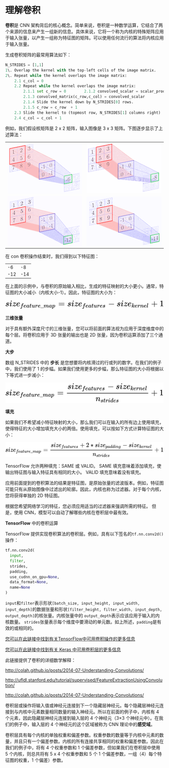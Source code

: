 # 理解卷积

**卷积**是 CNN 架构背后的核心概念。简单来说，卷积是一种数学运算，它结合了两个来源的信息来产生一组新的信息。具体来说，它将一个称为内核的特殊矩阵应用于输入张量，以产生一组称为特征图的矩阵。可以使用任何流行的算法将内核应用于输入张量。

生成卷积矩阵的最常用算法如下：

```py
N_STRIDES = [1,1]
1\. Overlap the kernel with the top-left cells of the image matrix.
2\. Repeat while the kernel overlaps the image matrix:
    2.1 c_col = 0
    2.2 Repeat while the kernel overlaps the image matrix:
        2.1.1 set c_row = 0        2.1.2 convolved_scalar = scalar_prod(kernel, overlapped cells)
        2.1.3 convolved_matrix(c_row,c_col) = convolved_scalar
        2.1.4 Slide the kernel down by N_STRIDES[0] rows.
        2.1.5 c_row = c_row  + 1
    2.3 Slide the kernel to (topmost row, N_STRIDES[1] columns right)
    2.4 c_col = c_col + 1
```

例如，我们假设核矩阵是 2 x 2 矩阵，输入图像是 3 x 3 矩阵。下图逐步显示了上述算法：

| | |
| --- | --- |
| ![](img/12748d18-c1b3-49c4-8376-208a077c6116.png) | ![](img/27bc51c5-60bc-4cd0-b030-7253ca8072f6.png) |
| ![](img/1f39630a-7dcf-4fd2-8f38-e5cc1123125c.png) | ![](img/d613bdcd-7ecd-425d-9941-003500a98adf.png) |

在 con 卷积操作结束时，我们得到以下特征图：

| | |
| --- | --- |
| -6 | -8 |
| -12 | -14 |

在上面的示例中，与卷积的原始输入相比，生成的特征映射的大小更小。通常，特征图的大小减小（内核大小-1）。因此，特征图的大小为：

![](img/0bc241d0-3c55-481f-8687-fb8da66ffa09.png)

**三维张量**

对于具有额外深度尺寸的三维张量，您可以将前面的算法视为应用于深度维度中的每个层。将卷积应用于 3D 张量的输出也是 2D 张量，因为卷积运算添加了三个通道。

**大步**

数组 N_STRIDES 中的 **步长** 是您想要将内核滑过的行或列的数字。在我们的例子中，我们使用了 1 的步幅。如果我们使用更多的步幅，那么特征图的大小将根据以下等式进一步减小：

![](img/6db06a54-de55-4fc3-a0c5-485fcf4b35b2.png)

**填充**

如果我们不希望减小特征映射的大小，那么我们可以在输入的所有边上使用填充，使得特征的大小增加填充大小的两倍。使用填充，可以按如下方式计算特征图的大小：

![](img/f3a81e63-5d7a-4e84-9c0b-bf2eb6e1f284.png)

TensorFlow 允许两种填充：SAME 或 VALID。 SAME 填充意味着添加填充，使输出特征图与输入特征具有相同的大小。 VALID 填充意味着没有填充。

应用前面提到的卷积算法的结果是特征图，是原始张量的滤波版本。例如，特征图可能只有从原始图像中过滤出的轮廓。因此，内核也称为过滤器。对于每个内核，您将获得单独的 2D 特征图。

根据您希望网络学习的特征，您必须应用适当的过滤器来强调所需的特征。 但是，使用 CNN，模型可以自动了解哪些内核在卷积层中最有效。

**TensorFlow** 中的卷积运算

TensorFlow 提供实现卷积算法的卷积层。例如，具有以下签名的`tf.nn.conv2d()`操作：

```py
tf.nn.conv2d(
  input,
  filter,
  strides,
  padding,
  use_cudnn_on_gpu=None,
  data_format=None,
  name=None
)
```

`input`和`filter`表示形状`[batch_size, input_height, input_width, input_depth]`的数据张量和形状`[filter_height, filter_width, input_depth, output_depth]`的核张量。内核张量中的  `output_depth`表示应该应用于输入的内核数量。 `strides`张量表示每个维度中要滑动的单元数。如上所述，`padding`是有效的或相同的。

[您可以在此链接中找到有关TensorFlow中可用卷积操作的更多信息](https://www.tensorflow.org/api_guides/python/nn#Convolution)

[您可以在此链接中找到有关 Keras 中可用卷积层的更多信息](https://keras.io/layers/convolutional/)

此链接提供了卷积的详细数学解释：

<http://colah.github.io/posts/2014-07-Understanding-Convolutions/>

<http://ufldl.stanford.edu/tutorial/supervised/FeatureExtractionUsingConvolution/>

<http://colah.github.io/posts/2014-07-Understanding-Convolutions/>

卷积层或操作将输入值或神经元连接到下一个隐藏层神经元。每个隐藏层神经元连接到与内核中元素数量相同数量的输入神经元。所以在前面的例子中，内核有 4 个元素，因此隐藏层神经元连接到输入层的 4 个神经元（3×3 个神经元中）。在我们的例子中，输入层的 4 个神经元的这个区域被称为 CNN 理论中的**感受域**。

卷积层具有每个内核的单独权重和偏差参数。权重参数的数量等于内核中元素的数量，并且只有一个偏差参数。内核的所有连接共享相同的权重和偏差参数。因此在我们的例子中，将有 4 个权重参数和 1 个偏差参数，但如果我们在卷积层中使用 5 个内核，则总共将有 5 x 4 个权重参数和 5 个 1 个偏差参数，一组（4）每个特征图的权重，1 个偏差）参数。